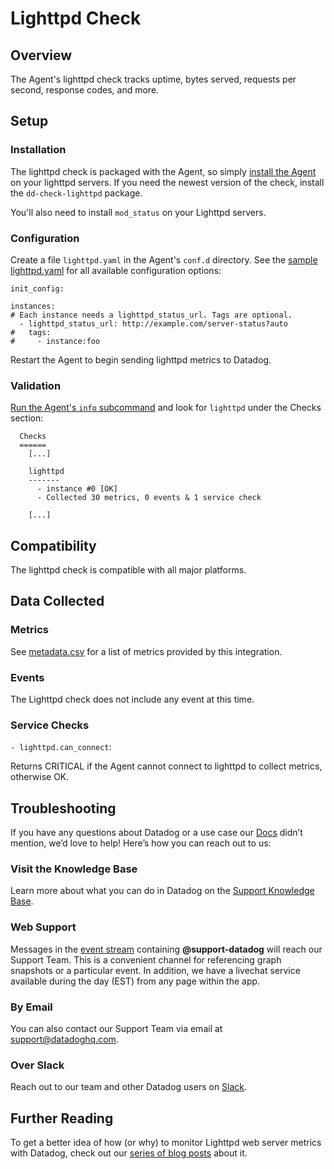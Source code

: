 # Lighttpd Check

## Overview

The Agent's lighttpd check tracks uptime, bytes served, requests per second, response codes, and more.

## Setup
### Installation

The lighttpd check is packaged with the Agent, so simply [install the Agent](https://app.datadoghq.com/account/settings#agent) on your lighttpd servers. If you need the newest version of the check, install the `dd-check-lighttpd` package.

You'll also need to install `mod_status` on your Lighttpd servers.

### Configuration

Create a file `lighttpd.yaml` in the Agent's `conf.d` directory. See the [sample lighttpd.yaml](https://github.com/DataDog/integrations-core/blob/master/lighttpd/conf.yaml.example) for all available configuration options:

```
init_config:

instances:
# Each instance needs a lighttpd_status_url. Tags are optional.
  - lighttpd_status_url: http://example.com/server-status?auto
#   tags:
#     - instance:foo
```

Restart the Agent to begin sending lighttpd metrics to Datadog.

### Validation

[Run the Agent's `info` subcommand](https://help.datadoghq.com/hc/en-us/articles/203764635-Agent-Status-and-Information) and look for `lighttpd` under the Checks section:

```
  Checks
  ======
    [...]

    lighttpd
    -------
      - instance #0 [OK]
      - Collected 30 metrics, 0 events & 1 service check

    [...]
```

## Compatibility

The lighttpd check is compatible with all major platforms.

## Data Collected
### Metrics

See [metadata.csv](https://github.com/DataDog/integrations-core/blob/master/lighttpd/metadata.csv) for a list of metrics provided by this integration.

### Events
The Lighttpd check does not include any event at this time.

### Service Checks

`- lighttpd.can_connect`:

Returns CRITICAL if the Agent cannot connect to lighttpd to collect metrics, otherwise OK.

## Troubleshooting

If you have any questions about Datadog or a use case our [Docs](https://docs.datadoghq.com/) didn’t mention, we’d love to help! Here’s how you can reach out to us:

### Visit the Knowledge Base

Learn more about what you can do in Datadog on the [Support Knowledge Base](https://datadog.zendesk.com/agent/).

### Web Support

Messages in the [event stream](https://app.datadoghq.com/event/stream) containing **@support-datadog** will reach our Support Team. This is a convenient channel for referencing graph snapshots or a particular event. In addition, we have a livechat service available during the day (EST) from any page within the app.

### By Email

You can also contact our Support Team via email at [support@datadoghq.com](mailto:support@datadoghq.com).

### Over Slack

Reach out to our team and other Datadog users on [Slack](http://chat.datadoghq.com/).

## Further Reading
To get a better idea of how (or why) to monitor Lighttpd web server metrics with Datadog, check out our [series of blog posts](https://www.datadoghq.com/blog/monitor-lighttpd-web-server-metrics/) about it.

